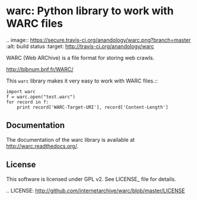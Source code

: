 warc: Python library to work with WARC files
============================================

.. image:: https://secure.travis-ci.org/anandology/warc.png?branch=master
   :alt: build status
   :target: http://travis-ci.org/anandology/warc

WARC (Web ARChive) is a file format for storing web crawls.

http://bibnum.bnf.fr/WARC/ 

This `warc` library makes it very easy to work with WARC files.::

    import warc
    f = warc.open("test.warc")
    for record in f:
        print record['WARC-Target-URI'], record['Content-Length']

Documentation
-------------

The documentation of the warc library is available at http://warc.readthedocs.org/.
	
License
-------

This software is licensed under GPL v2. See LICENSE_ file for details.

.. LICENSE: http://github.com/internetarchive/warc/blob/master/LICENSE
